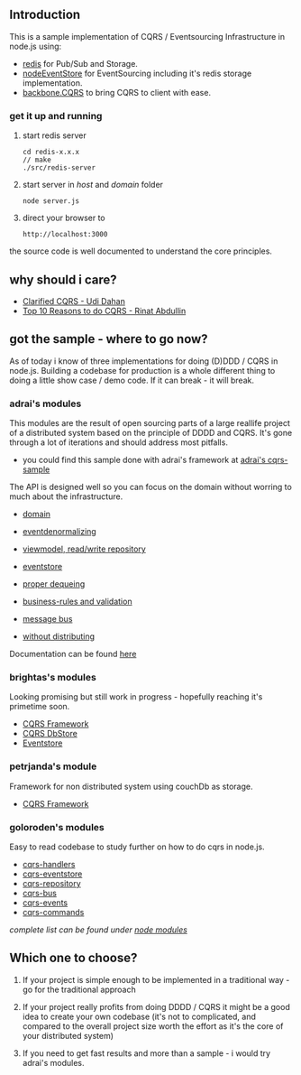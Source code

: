 ## Introduction

This is a sample implementation of CQRS / Eventsourcing Infrastructure in node.js using:

- [redis](http://redis.io/) for Pub/Sub and Storage.
- [nodeEventStore](https://github.com/jamuhl/nodeEventStore) for EventSourcing including it's redis storage implementation.
- [backbone.CQRS](https://github.com/jamuhl/backbone.CQRS) to bring CQRS to client with ease.

### get it up and running

1.  start redis server

        cd redis-x.x.x
        // make
        ./src/redis-server

2.  start server in _host_ and _domain_ folder

        node server.js
        
3.  direct your browser to 

        http://localhost:3000
        
the source code is well documented to understand the core principles.

## why should i care?

- [Clarified CQRS - Udi Dahan](http://www.udidahan.com/2009/12/09/clarified-cqrs/)
- [Top 10 Reasons to do CQRS - Rinat Abdullin](http://abdullin.com/journal/2010/10/22/top-10-reasons-to-do-cqrs-in-a-pdf.html)
               
## got the sample - where to go now?

As of today i know of three implementations for doing (D)DDD / CQRS in node.js. Building a codebase for production is a whole different 
thing to doing a little show case / demo code. If it can break - it will break.

### adrai's modules

This modules are the result of open sourcing parts of a large reallife project of a distributed system based on the principle of 
DDDD and CQRS. It's gone through a lot of iterations and should address most pitfalls.

- you could find this sample done with adrai's framework at [adrai's cqrs-sample](https://github.com/adrai/cqrs-sample)

The API is designed well so you can focus on the domain without worring to much about the infrastructure.

- [domain](https://github.com/adrai/node-cqrs-domain)
- [eventdenormalizing](https://github.com/adrai/node-cqrs-eventdenormalizer)
- [viewmodel, read/write repository](https://github.com/adrai/node-viewmodel)
- [eventstore](https://github.com/jamuhl/nodeEventStore)
- [proper dequeing](https://github.com/adrai/node-queue)
- [business-rules and validation](https://github.com/adrai/rule-validator)
- [message bus](https://github.com/adrai/rabbitmq-nodejs-client)

- [without distributing](https://github.com/adrai/node-cqs)


Documentation can be found [here](http://adrai.github.com/cqrs/)

### brightas's modules

Looking promising but still work in progress - hopefully reaching it's primetime soon.

- [CQRS Framework](https://github.com/brighthas/cqrsnode)
- [CQRS DbStore](https://github.com/brighthas/cqrsnode.dbstore)
- [Eventstore](https://github.com/brighthas/cqrsnode.eventstore)

### petrjanda's module

Framework for non distributed system using couchDb as storage.

- [CQRS Framework](https://github.com/petrjanda/node-cqrs)


### goloroden's modules

Easy to read codebase to study further on how to do cqrs in node.js. 

- [cqrs-handlers](https://github.com/goloroden/cqrs-handlers)
- [cqrs-eventstore](https://github.com/goloroden/cqrs-eventstore)
- [cqrs-repository](https://github.com/goloroden/cqrs-repository)
- [cqrs-bus](https://github.com/goloroden/cqrs-bus)
- [cqrs-events](https://github.com/goloroden/cqrs-events)
- [cqrs-commands](https://github.com/goloroden/cqrs-commands)



_complete list can be found under [node modules](https://github.com/joyent/node/wiki/Modules#wiki-ddd-cqrs-es)_


## Which one to choose?

1.  If your project is simple enough to be implemented in a traditional way - go for the traditional approach

2.  If your project really profits from doing DDDD / CQRS it might be a good idea to create your own codebase (it's not to complicated, and 
compared to the overall project size worth the effort as it's the core of your distributed system)

3.  If you need to get fast results and more than a sample - i would try adrai's modules.


